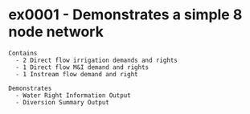 # ex0001 - Demonstrates a simple 8 node network

```
Contains
  - 2 Direct flow irrigation demands and rights
  - 1 Direct flow M&I demand and rights
  - 1 Instream flow demand and right

Demonstrates
  - Water Right Information Output
  - Diversion Summary Output
```

